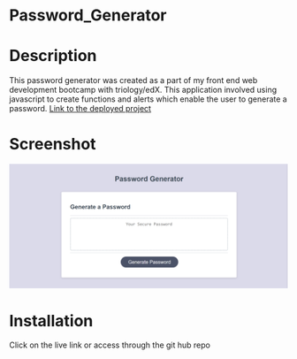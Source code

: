 # Password_Generator
# Description 
This password generator was created as a part of my front end web development bootcamp with triology/edX. This application involved using javascript to create functions and alerts which enable the user to generate a password.
[Link to the deployed project](https://al946x.github.io/Password_Generator/)

# Screenshot
![screenshot of password generator](assets\images\passwordgenerator.png "Screenshot of password generator")

# Installation 
Click on the live link or access through the git hub repo

